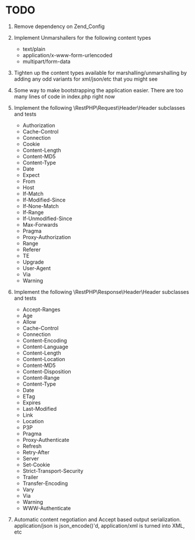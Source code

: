 TODO
======

1. Remove dependency on Zend_Config

2. Implement Unmarshallers for the following content types

    * text/plain
    * application/x-www-form-urlencoded
    * multipart/form-data

3. Tighten up the content types available for marshalling/unmarshalling
   by adding any odd variants for xml/json/etc that you might see

4. Some way to make bootstrapping the application easier. There are too many
   lines of code in index.php right now

5. Implement the following \RestPHP\Request\Header\Header
   subclasses and tests

    * Authorization
    * Cache-Control
    * Connection
    * Cookie
    * Content-Length
    * Content-MD5
    * Content-Type
    * Date
    * Expect
    * From
    * Host
    * If-Match
    * If-Modified-Since
    * If-None-Match
    * If-Range
    * If-Unmodified-Since
    * Max-Forwards
    * Pragma
    * Proxy-Authorization
    * Range
    * Referer
    * TE
    * Upgrade
    * User-Agent
    * Via
    * Warning

6. Implement the following \RestPHP\Response\Header\Header
   subclasses and tests

    * Accept-Ranges
    * Age
    * Allow
    * Cache-Control
    * Connection
    * Content-Encoding
    * Content-Language
    * Content-Length
    * Content-Location
    * Content-MD5
    * Content-Disposition
    * Content-Range
    * Content-Type
    * Date
    * ETag
    * Expires
    * Last-Modified
    * Link
    * Location
    * P3P
    * Pragma
    * Proxy-Authenticate
    * Refresh
    * Retry-After
    * Server
    * Set-Cookie
    * Strict-Transport-Security
    * Trailer
    * Transfer-Encoding
    * Vary
    * Via
    * Warning
    * WWW-Authenticate

7. Automatic content negotiation and Accept based output serialization.
   application/json is json_encode()'d, application/xml is turned into XML, etc